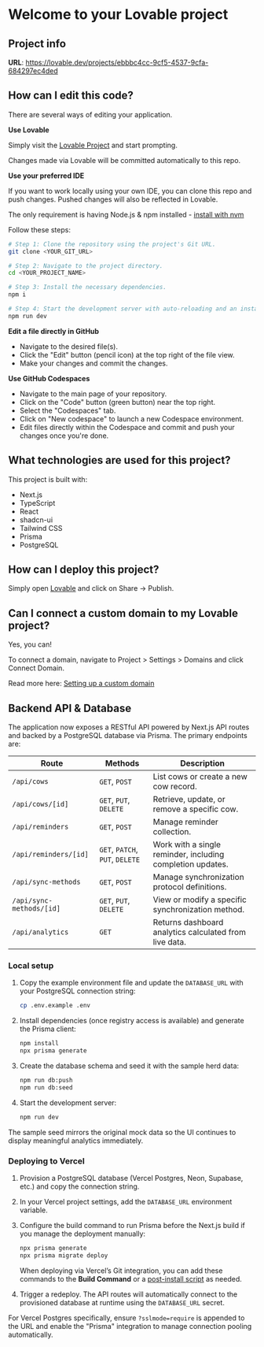 # Welcome to your Lovable project

## Project info

**URL**: https://lovable.dev/projects/ebbbc4cc-9cf5-4537-9cfa-684297ec4ded

## How can I edit this code?

There are several ways of editing your application.

**Use Lovable**

Simply visit the [Lovable Project](https://lovable.dev/projects/ebbbc4cc-9cf5-4537-9cfa-684297ec4ded) and start prompting.

Changes made via Lovable will be committed automatically to this repo.

**Use your preferred IDE**

If you want to work locally using your own IDE, you can clone this repo and push changes. Pushed changes will also be reflected in Lovable.

The only requirement is having Node.js & npm installed - [install with nvm](https://github.com/nvm-sh/nvm#installing-and-updating)

Follow these steps:

```sh
# Step 1: Clone the repository using the project's Git URL.
git clone <YOUR_GIT_URL>

# Step 2: Navigate to the project directory.
cd <YOUR_PROJECT_NAME>

# Step 3: Install the necessary dependencies.
npm i

# Step 4: Start the development server with auto-reloading and an instant preview.
npm run dev
```

**Edit a file directly in GitHub**

- Navigate to the desired file(s).
- Click the "Edit" button (pencil icon) at the top right of the file view.
- Make your changes and commit the changes.

**Use GitHub Codespaces**

- Navigate to the main page of your repository.
- Click on the "Code" button (green button) near the top right.
- Select the "Codespaces" tab.
- Click on "New codespace" to launch a new Codespace environment.
- Edit files directly within the Codespace and commit and push your changes once you're done.

## What technologies are used for this project?

This project is built with:

- Next.js
- TypeScript
- React
- shadcn-ui
- Tailwind CSS
- Prisma
- PostgreSQL

## How can I deploy this project?

Simply open [Lovable](https://lovable.dev/projects/ebbbc4cc-9cf5-4537-9cfa-684297ec4ded) and click on Share -> Publish.

## Can I connect a custom domain to my Lovable project?

Yes, you can!

To connect a domain, navigate to Project > Settings > Domains and click Connect Domain.

Read more here: [Setting up a custom domain](https://docs.lovable.dev/tips-tricks/custom-domain#step-by-step-guide)

## Backend API & Database

The application now exposes a RESTful API powered by Next.js API routes and backed by a PostgreSQL database via Prisma. The primary endpoints are:

| Route | Methods | Description |
|-------|---------|-------------|
| `/api/cows` | `GET`, `POST` | List cows or create a new cow record. |
| `/api/cows/[id]` | `GET`, `PUT`, `DELETE` | Retrieve, update, or remove a specific cow. |
| `/api/reminders` | `GET`, `POST` | Manage reminder collection. |
| `/api/reminders/[id]` | `GET`, `PATCH`, `PUT`, `DELETE` | Work with a single reminder, including completion updates. |
| `/api/sync-methods` | `GET`, `POST` | Manage synchronization protocol definitions. |
| `/api/sync-methods/[id]` | `GET`, `PUT`, `DELETE` | View or modify a specific synchronization method. |
| `/api/analytics` | `GET` | Returns dashboard analytics calculated from live data. |

### Local setup

1. Copy the example environment file and update the `DATABASE_URL` with your PostgreSQL connection string:

   ```sh
   cp .env.example .env
   ```

2. Install dependencies (once registry access is available) and generate the Prisma client:

   ```sh
   npm install
   npx prisma generate
   ```

3. Create the database schema and seed it with the sample herd data:

   ```sh
   npm run db:push
   npm run db:seed
   ```

4. Start the development server:

   ```sh
   npm run dev
   ```

The sample seed mirrors the original mock data so the UI continues to display meaningful analytics immediately.

### Deploying to Vercel

1. Provision a PostgreSQL database (Vercel Postgres, Neon, Supabase, etc.) and copy the connection string.
2. In your Vercel project settings, add the `DATABASE_URL` environment variable.
3. Configure the build command to run Prisma before the Next.js build if you manage the deployment manually:

   ```sh
   npx prisma generate
   npx prisma migrate deploy
   ```

   When deploying via Vercel’s Git integration, you can add these commands to the **Build Command** or a [post-install script](https://vercel.com/docs/deployments/configure-a-build#install-command) as needed.
4. Trigger a redeploy. The API routes will automatically connect to the provisioned database at runtime using the `DATABASE_URL` secret.

For Vercel Postgres specifically, ensure `?sslmode=require` is appended to the URL and enable the "Prisma" integration to manage connection pooling automatically.
